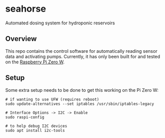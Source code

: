 # seahorse
Automated dosing system for hydroponic reservoirs

## Overview
This repo contains the control software for automatically reading sensor data and activating pumps.
Currently, it has only been built for and tested on the [Raspberry Pi Zero W](https://www.raspberrypi.org/products/raspberry-pi-zero-w/).

## Setup
Some extra setup needs to be done to get this working on the Pi Zero W:
```
# if wanting to use UFW (requires reboot)
sudo update-alternatives --set iptables /usr/sbin/iptables-legacy

# Interface Options -> I2C -> Enable
sudo raspi-config

# to help debug I2C devices
sudo apt install i2c-tools
```
